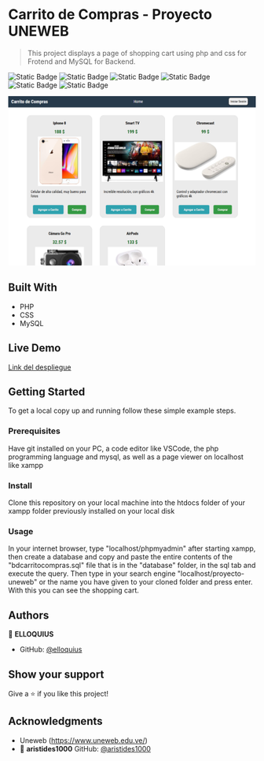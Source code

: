 # Carrito de Compras - Proyecto UNEWEB

> This project displays a page of shopping cart using php and css for Frotend and MySQL for Backend.
> 
![Static Badge](https://img.shields.io/badge/php-685dd8?style=for-the-badge&logo=php&logoColor=685dd8&logoSize=auto&labelColor=white)
![Static Badge](https://img.shields.io/badge/css-00a6ff?style=for-the-badge&logo=css&logoColor=00a6ff&logoSize=auto&labelColor=white)
![Static Badge](https://img.shields.io/badge/git-F05032?style=for-the-badge&logo=git&logoColor=F05032&logoSize=auto&labelColor=white) ![Static Badge](https://img.shields.io/badge/github-181717?style=for-the-badge&logo=github&logoColor=181717&logoSize=auto&labelColor=white) ![Static Badge](https://img.shields.io/badge/visual%20studio%20code-007ACC?style=for-the-badge&logo=visualstudiocode&logoColor=007ACC&logoSize=auto&labelColor=white) ![Static Badge](https://img.shields.io/badge/mysql-b98f00?style=for-the-badge&logo=mysql&logoColor=b98f00&logoSize=auto&labelColor=white) 

![screenshot](./carritofoto.png)

## Built With

- PHP
- CSS
- MySQL

## Live Demo

[Link del despliegue](http://elloquius-001-site1.ltempurl.com/)

## Getting Started

To get a local copy up and running follow these simple example steps.

### Prerequisites

Have git installed on your PC, a code editor like VSCode, the php programming language and mysql, as well as a page viewer on localhost like xampp 

### Install

Clone this repository on your local machine into the htdocs folder of your xampp folder
previously installed on your local disk

### Usage

In your internet browser, type "localhost/phpmyadmin" after starting xampp, then create a database and copy and paste the entire contents of the "bdcarritocompras.sql" file that is in the "database" folder, in the sql tab and execute the query. Then type in your search engine "localhost/proyecto-uneweb" or the name you have given to your cloned folder and press enter. With this you can see the shopping cart.

## Authors

👤 **ELLOQUIUS**

- GitHub: [@elloquius](https://github.com/ELLOQUIUS)

## Show your support

Give a ⭐️ if you like this project!

## Acknowledgments

- Uneweb (https://www.uneweb.edu.ve/)
- 👤 **aristides1000**   GitHub: [@aristides1000](https://github.com/aristides1000)
